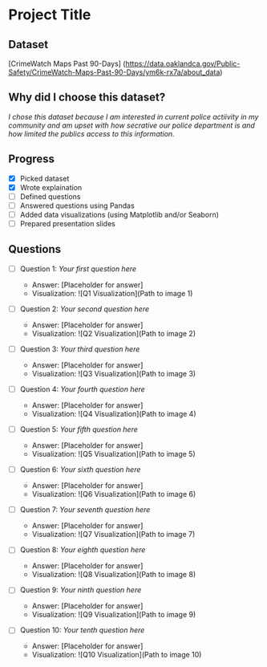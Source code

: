 # Project Title

## Dataset
[CrimeWatch Maps Past 90-Days] (https://data.oaklandca.gov/Public-Safety/CrimeWatch-Maps-Past-90-Days/ym6k-rx7a/about_data)

## Why did I choose this dataset?

*I chose this dataset because I am interested in current police actiivity in my community and am upset with how secrative our police department is and how limited the publics access to this information.*

## Progress
- [x] Picked dataset
- [x] Wrote explaination
- [ ] Defined questions
- [ ] Answered questions using Pandas
- [ ] Added data visualizations (using Matplotlib and/or Seaborn)
- [ ] Prepared presentation slides

## Questions
- [ ] Question 1: *Your first question here*
  - Answer: [Placeholder for answer]
  - Visualization: ![Q1 Visualization](Path to image 1)

- [ ] Question 2: *Your second question here*
  - Answer: [Placeholder for answer]
  - Visualization: ![Q2 Visualization](Path to image 2)

- [ ] Question 3: *Your third question here*
  - Answer: [Placeholder for answer]
  - Visualization: ![Q3 Visualization](Path to image 3)

- [ ] Question 4: *Your fourth question here*
  - Answer: [Placeholder for answer]
  - Visualization: ![Q4 Visualization](Path to image 4)

- [ ] Question 5: *Your fifth question here*
  - Answer: [Placeholder for answer]
  - Visualization: ![Q5 Visualization](Path to image 5)

- [ ] Question 6: *Your sixth question here*
  - Answer: [Placeholder for answer]
  - Visualization: ![Q6 Visualization](Path to image 6)

- [ ] Question 7: *Your seventh question here*
  - Answer: [Placeholder for answer]
  - Visualization: ![Q7 Visualization](Path to image 7)

- [ ] Question 8: *Your eighth question here*
  - Answer: [Placeholder for answer]
  - Visualization: ![Q8 Visualization](Path to image 8)

- [ ] Question 9: *Your ninth question here*
  - Answer: [Placeholder for answer]
  - Visualization: ![Q9 Visualization](Path to image 9)

- [ ] Question 10: *Your tenth question here*
  - Answer: [Placeholder for answer]
  - Visualization: ![Q10 Visualization](Path to image 10)
